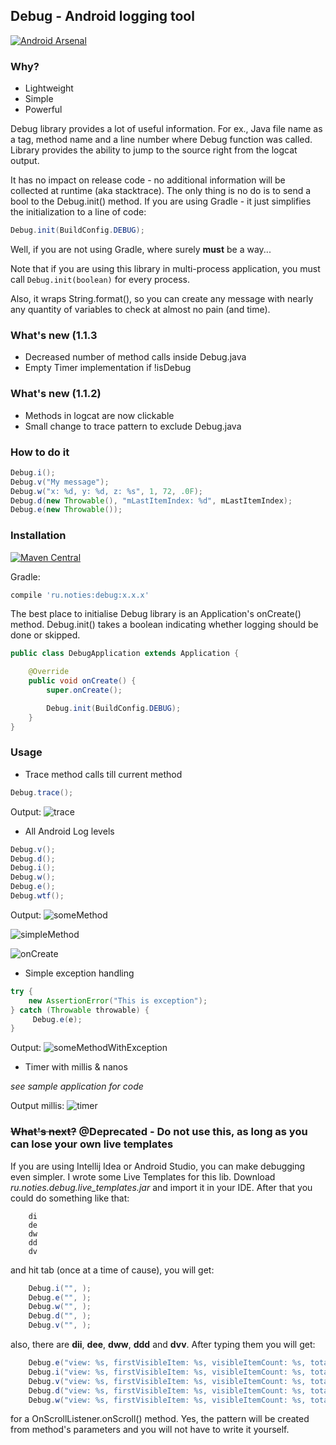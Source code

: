 ## Debug - Android logging tool

[![Android Arsenal](https://img.shields.io/badge/Android%20Arsenal-Debug-brightgreen.svg?style=flat)](https://android-arsenal.com/details/1/1038)

### Why?
* Lightweight
* Simple
* Powerful


Debug library provides a lot of useful information. For ex., Java file name as a tag,
method name and a line number where Debug function was called.
Library provides the ability to jump to the source right from the logcat output.


It has no impact on release code - no additional information will be collected at runtime (aka stacktrace).
The only thing is no do is to send a bool to the Debug.init() method. If you are using 
Gradle - it just simplifies the initialization to a line of code:
```java
Debug.init(BuildConfig.DEBUG);
```
Well, if you are not using Gradle, where surely **must** be a way...

Note that if you are using this library in multi-process application, you must call `Debug.init(boolean)` for every process.


Also, it wraps String.format(), so you can create any message with nearly any 
quantity of variables to check at almost no pain (and time).


### What's new (1.1.3
* Decreased number of method calls inside Debug.java
* Empty Timer implementation if !isDebug


### What's new (1.1.2)
* Methods in logcat are now clickable
* Small change to trace pattern to exclude Debug.java

### How to do it

```java
Debug.i();
Debug.v("My message");
Debug.w("x: %d, y: %d, z: %s", 1, 72, .0F);
Debug.d(new Throwable(), "mLastItemIndex: %d", mLastItemIndex);
Debug.e(new Throwable());
```

### Installation

[![Maven Central](https://img.shields.io/maven-central/v/ru.noties/debug.svg)](http://search.maven.org/#search|ga|1|g%3A%22ru.noties%22%20AND%20a%3A%22debug%22)

Gradle:
```groovy
compile 'ru.noties:debug:x.x.x'
```

The best place to initialise Debug library is an Application's onCreate() method.
Debug.init() takes a boolean indicating whether logging should be done or skipped.

```java
public class DebugApplication extends Application {

    @Override
    public void onCreate() {
        super.onCreate();

        Debug.init(BuildConfig.DEBUG);
    }
}
```

### Usage

* Trace method calls till current method
```java
Debug.trace();
```

Output:
![trace](https://raw.githubusercontent.com/noties/Debug/master/pics/trace.png)


* All Android Log levels

```java
Debug.v();
Debug.d();
Debug.i();
Debug.w();
Debug.e();
Debug.wtf();
```

Output:
![someMethod](https://raw.githubusercontent.com/noties/Debug/master/pics/someMethod.png)

![simpleMethod](https://raw.githubusercontent.com/noties/Debug/master/pics/simpleMethod.png)

![onCreate](https://raw.githubusercontent.com/noties/Debug/master/pics/onCreate.png)


* Simple exception handling

```java
try {
    new AssertionError("This is exception");
} catch (Throwable throwable) {
     Debug.e(e);
}
```

Output:
![someMethodWithException](https://raw.githubusercontent.com/noties/Debug/master/pics/someMethodWithException.png)


* Timer with millis & nanos

*see sample application for code*

Output millis:
![timer](https://raw.githubusercontent.com/noties/Debug/master/pics/timer.png)


### ~~What's next?~~ @Deprecated - Do not use this, as long as you can lose your own live templates

If you are using Intellij Idea or Android Studio, you can make debugging even simpler.
I wrote some Live Templates for this lib.
Download *ru.noties.debug.live_templates.jar* and import it in your IDE. After that you could do something like that:

```
    di
    de
    dw
    dd
    dv
```

and hit tab (once at a time of cause), you will get:

```java
    Debug.i("", );
    Debug.e("", );
    Debug.w("", );
    Debug.d("", );
    Debug.v("", );
```


also, there are **dii**, **dee**, **dww**, **ddd** and **dvv**. After typing them you will get:

```java
    Debug.e("view: %s, firstVisibleItem: %s, visibleItemCount: %s, totalItemCount: %s", view, firstVisibleItem, visibleItemCount, totalItemCount);
    Debug.i("view: %s, firstVisibleItem: %s, visibleItemCount: %s, totalItemCount: %s", view, firstVisibleItem, visibleItemCount, totalItemCount);
    Debug.v("view: %s, firstVisibleItem: %s, visibleItemCount: %s, totalItemCount: %s", view, firstVisibleItem, visibleItemCount, totalItemCount);
    Debug.d("view: %s, firstVisibleItem: %s, visibleItemCount: %s, totalItemCount: %s", view, firstVisibleItem, visibleItemCount, totalItemCount);
    Debug.w("view: %s, firstVisibleItem: %s, visibleItemCount: %s, totalItemCount: %s", view, firstVisibleItem, visibleItemCount, totalItemCount);
```

for a OnScrollListener.onScroll() method. Yes, the pattern will be created from method's parameters and you will not have to write it yourself.
